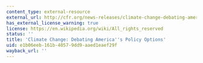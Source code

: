 ```yaml
---
content_type: external-resource
external_url: http://cfr.org/news-releases/climate-change-debating-americas-policy-options-experts-take-new-look-us-policy-and
has_external_license_warning: true
license: https://en.wikipedia.org/wiki/All_rights_reserved
status: ''
title: 'Climate Change: Debating America''s Policy Options'
uid: e1b06eeb-161b-4057-9dd9-aaed1eaef29f
wayback_url: ''
---
```

